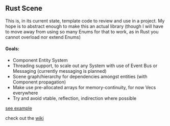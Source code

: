 ## Rust Scene ##

This is, in its current state, template code to review and use in a project. My hope is to abstract enough to make this an actual library (though I will have to move away from using so many Enums for that to work, as in Rust you cannot overload nor extend Enums)


#### Goals: ####

* Component Entity System
* Threading support, to scale out any System with use of Event Bus or Messaging (currently messaging is planned)
* Scene graph/hierarchy for dependencies amongst entities (with Component propagation)
* Make use pre-allocated arrays for memory-continuity, for now Vecs everywhere
* Try and avoid vtable, reflection, indirection where possible

[see example](/src/main.rs)

check out the [wiki](https://github.com/viperscape/rust-scene/wiki)
